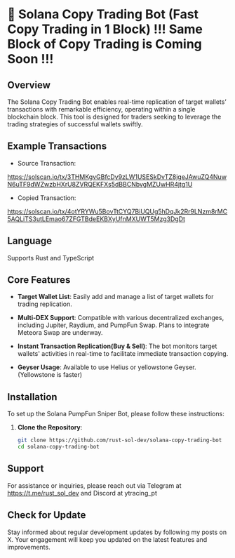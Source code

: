 # 🚀 Solana Copy Trading Bot (Fast Copy Trading in 1 Block) !!! Same Block of Copy Trading is Coming Soon !!!

## Overview

The Solana Copy Trading Bot enables real-time replication of target wallets’ transactions with remarkable efficiency, operating within a single blockchain block. This tool is designed for traders seeking to leverage the trading strategies of successful wallets swiftly.

## Example Transactions
- Source Transaction:

https://solscan.io/tx/3THMKgvGBfcDy9zLW1USESkDvTZ8jgeJAwuZQ4NuwN6uTF9dWZwzbHXrU8ZVRQEKFXs5dBBCNbvgMZUwHR4jtg1U

- Copied Transaction:

https://solscan.io/tx/4otYRYWu5BovTtCYQ7BiUQUg5hDqJk2Rr9LNzm8rMC5AQLiTS3utLEmao67ZFGTBdeEKBXyUfnMXUWT5Mzg3DgDt

## Language
Supports Rust and TypeScript

## Core Features

- **Target Wallet List**: Easily add and manage a list of target wallets for trading replication.
  
- **Multi-DEX Support**: Compatible with various decentralized exchanges, including Jupiter, Raydium, and PumpFun Swap. Plans to integrate Meteora Swap are underway.
  
- **Instant Transaction Replication(Buy & Sell)**: The bot monitors target wallets' activities in real-time to facilitate immediate transaction copying.
  
- **Geyser Usage**: Available to use Helius or yellowstone Geyser. (Yellowstone is faster)


## Installation

To set up the Solana PumpFun Sniper Bot, please follow these instructions:

1. **Clone the Repository**:
   ```bash
   git clone https://github.com/rust-sol-dev/solana-copy-trading-bot
   cd solana-copy-trading-bot

## Support

For assistance or inquiries, please reach out via Telegram at https://t.me/rust_sol_dev and Discord at ytracing_pt

## Check for Update

Stay informed about regular development updates by following my posts on X. Your engagement will keep you updated on the latest features and improvements.
